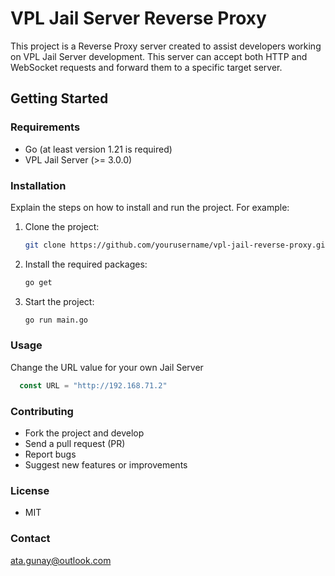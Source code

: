 # VPL Jail Server Reverse Proxy

This project is a Reverse Proxy server created to assist developers working on VPL Jail Server development. This server can accept both HTTP and WebSocket requests and forward them to a specific target server.

## Getting Started

### Requirements

- Go (at least version 1.21 is required)
- VPL Jail Server (>= 3.0.0)

### Installation

Explain the steps on how to install and run the project. For example:

1. Clone the project:

   ```bash
   git clone https://github.com/yourusername/vpl-jail-reverse-proxy.git

2. Install the required packages:

   ```bash
   go get

3. Start the project:
   
   ```bash
   go run main.go

### Usage

Change the URL value for your own Jail Server

```go
  const URL = "http://192.168.71.2"
 ```

### Contributing

* Fork the project and develop
* Send a pull request (PR)
* Report bugs
* Suggest new features or improvements

### License
* MIT

### Contact
ata.gunay@outlook.com


